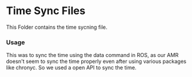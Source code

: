 # Time Sync Files

This Folder contains the time sycning file.

### Usage
This was to sync the time using the data command in ROS, as our AMR doesn't seem to sync the time properly even after using various packages like chronyc. So we used a open API to sync the time.